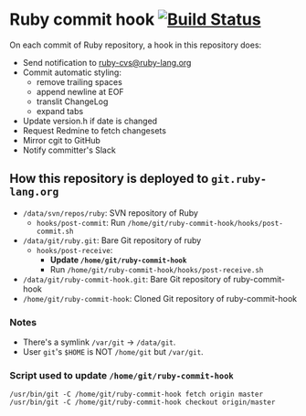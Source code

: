 # Ruby commit hook [![Build Status](https://travis-ci.com/ruby/ruby-commit-hook.svg?branch=master)](https://travis-ci.com/ruby/ruby-commit-hook)

On each commit of Ruby repository, a hook in this repository does:

* Send notification to ruby-cvs@ruby-lang.org
* Commit automatic styling:
  * remove trailing spaces
  * append newline at EOF
  * translit ChangeLog
  * expand tabs
* Update version.h if date is changed
* Request Redmine to fetch changesets
* Mirror cgit to GitHub
* Notify committer's Slack

## How this repository is deployed to `git.ruby-lang.org`

* `/data/svn/repos/ruby`: SVN repository of Ruby
  * `hooks/post-commit`: Run `/home/git/ruby-commit-hook/hooks/post-commit.sh`
* `/data/git/ruby.git`: Bare Git repository of ruby
  * `hooks/post-receive`:
     * **Update `/home/git/ruby-commit-hook`**
     * Run `/home/git/ruby-commit-hook/hooks/post-receive.sh`
* `/data/git/ruby-commit-hook.git`: Bare Git repository of ruby-commit-hook
* `/home/git/ruby-commit-hook`: Cloned Git repository of ruby-commit-hook

### Notes

* There's a symlink `/var/git` -> `/data/git`.
* User `git`'s `$HOME` is NOT `/home/git` but `/var/git`.

### Script used to update `/home/git/ruby-commit-hook`

```
/usr/bin/git -C /home/git/ruby-commit-hook fetch origin master
/usr/bin/git -C /home/git/ruby-commit-hook checkout origin/master
```
